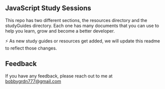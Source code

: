 JavaScript Study Sessions
-------------------------

This repo has two different sections, the resources directory and the studyGuides directory. 
Each one has many documents that you can use to help you learn, grow and become a better developer.

⚡  As new study guides or resources get added, we will update this readme to reflect those changes.

## Feedback

If you have any feedback, please reach out to me at bobbygrdn777@gmail.com
